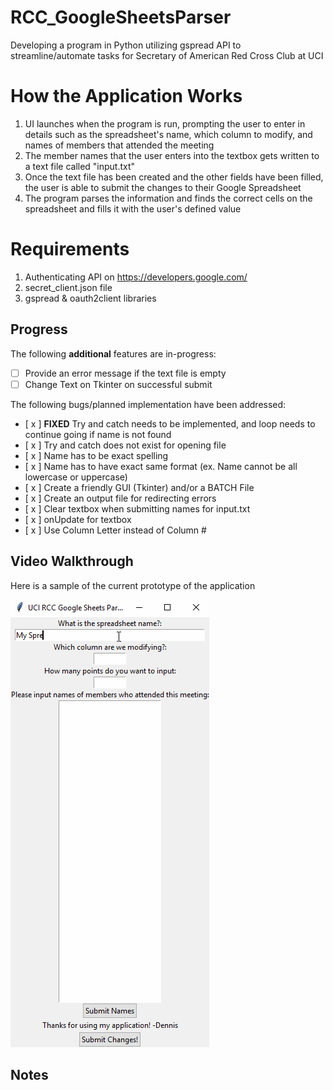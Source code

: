 # RCC_GoogleSheetsParser
Developing a program in Python utilizing gspread API to streamline/automate tasks for Secretary of American Red Cross Club at UCI

# How the Application Works
1. UI launches when the program is run, prompting the user to enter in details such as the spreadsheet's name, which column to modify, and names of members that attended the meeting
2. The member names that the user enters into the textbox gets written to a text file called "input.txt"
3. Once the text file has been created and the other fields have been filled, the user is able to submit the changes to their Google Spreadsheet
4. The program parses the information and finds the correct cells on the spreadsheet and fills it with the user's defined value

# Requirements
1. Authenticating API on https://developers.google.com/
2. secret_client.json file
3. gspread & oauth2client libraries

## Progress

The following **additional** features are in-progress:

* [  ] Provide an error message if the text file is empty
* [  ] Change Text on Tkinter on successful submit

The following bugs/planned implementation have been addressed:
* [ x ] **FIXED** Try and catch needs to be implemented, and loop needs to continue going if name is not found
* [ x ] Try and catch does not exist for opening file
* [ x ] Name has to be exact spelling
* [ x ] Name has to have exact same format (ex. Name cannot be all lowercase or uppercase)
* [ x ] Create a friendly GUI (Tkinter) and/or a BATCH File
* [ x ] Create an output file for redirecting errors
* [ x ] Clear textbox when submitting names for input.txt
* [ x ] onUpdate for textbox
* [ x ] Use Column Letter instead of Column #

## Video Walkthrough

Here is a sample of the current prototype of the application

<img src='walkthrough.gif' title='Video Walkthrough' width='' alt='Video Walkthrough' />

## Notes
